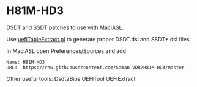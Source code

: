 H81M-HD3
========

DSDT and SSDT patches to use with MaciASL.

Use [uefiTableExtract.pl](https://github.com/Saman-VDR/uefiTableExtract) to generate proper DSDT.dsl and SSDT*.dsl files.

In MaciASL open Preferences/Sources and add

    Name: H81M-HD3
    URL:  https://raw.githubusercontent.com/Saman-VDR/H81M-HD3/master

Other useful tools:
Dsdt2Bios
UEFITool
UEFIExtract
